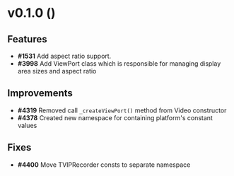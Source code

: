 # v0.1.0 ()

## Features
* **#1531** Add aspect ratio support.
* **#3998** Add ViewPort class which is responsible for managing display area sizes and aspect ratio

## Improvements
* **#4319** Removed call `_createViewPort()` method from Video constructor
* **#4378** Created new namespace for containing platform's constant values

## Fixes
* **#4400** Move TVIPRecorder consts to separate namespace